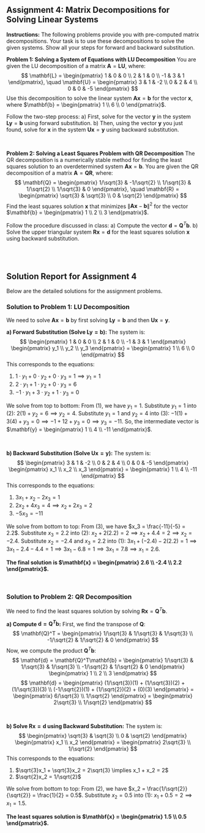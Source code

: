 ## Assignment 4: Matrix Decompositions for Solving Linear Systems

**Instructions:** The following problems provide you with pre-computed matrix decompositions. Your task is to use these decompositions to solve the given systems. Show all your steps for forward and backward substitution.

**Problem 1: Solving a System of Equations with LU Decomposition**
You are given the LU decomposition of a matrix $\mathbf{A} = \mathbf{LU}$, where:
$$
\mathbf{L} = \begin{pmatrix} 1 & 0 & 0 \\ 2 & 1 & 0 \\ -1 & 3 & 1 \end{pmatrix}, \quad \mathbf{U} = \begin{pmatrix} 3 & 1 & -2 \\ 0 & 2 & 4 \\ 0 & 0 & -5 \end{pmatrix}
$$
Use this decomposition to solve the linear system $\mathbf{Ax} = \mathbf{b}$ for the vector $\mathbf{x}$, where $\mathbf{b} = \begin{pmatrix} 1 \\ 6 \\ 0 \end{pmatrix}$.

Follow the two-step process:
a) First, solve for the vector $\mathbf{y}$ in the system $\mathbf{Ly} = \mathbf{b}$ using forward substitution.
b) Then, using the vector $\mathbf{y}$ you just found, solve for $\mathbf{x}$ in the system $\mathbf{Ux} = \mathbf{y}$ using backward substitution.

<br>

**Problem 2: Solving a Least Squares Problem with QR Decomposition**
The QR decomposition is a numerically stable method for finding the least squares solution to an overdetermined system $\mathbf{Ax} = \mathbf{b}$. You are given the QR decomposition of a matrix $\mathbf{A} = \mathbf{QR}$, where:
$$
\mathbf{Q} = \begin{pmatrix} 1/\sqrt{3} & -1/\sqrt{2} \\ 1/\sqrt{3} & 1/\sqrt{2} \\ 1/\sqrt{3} & 0 \end{pmatrix}, \quad \mathbf{R} = \begin{pmatrix} \sqrt{3} & \sqrt{3} \\ 0 & \sqrt{2} \end{pmatrix}
$$
Find the least squares solution $\mathbf{x}$ that minimizes $\|\mathbf{Ax} - \mathbf{b}\|^2$ for the vector $\mathbf{b} = \begin{pmatrix} 1 \\ 2 \\ 3 \end{pmatrix}$.

Follow the procedure discussed in class:
a) Compute the vector $\mathbf{d} = \mathbf{Q}^T\mathbf{b}$.
b) Solve the upper triangular system $\mathbf{Rx} = \mathbf{d}$ for the least squares solution $\mathbf{x}$ using backward substitution.

<br>
<br>

## Solution Report for Assignment 4

Below are the detailed solutions for the assignment problems.

### **Solution to Problem 1: LU Decomposition**

We need to solve $\mathbf{Ax} = \mathbf{b}$ by first solving $\mathbf{Ly} = \mathbf{b}$ and then $\mathbf{Ux} = \mathbf{y}$.

**a) Forward Substitution (Solve $\mathbf{Ly} = \mathbf{b}$):**
The system is:
$$
\begin{pmatrix} 1 & 0 & 0 \\ 2 & 1 & 0 \\ -1 & 3 & 1 \end{pmatrix} \begin{pmatrix} y_1 \\ y_2 \\ y_3 \end{pmatrix} = \begin{pmatrix} 1 \\ 6 \\ 0 \end{pmatrix}
$$
This corresponds to the equations:
1) $1 \cdot y_1 + 0 \cdot y_2 + 0 \cdot y_3 = 1 \implies y_1 = 1$
2) $2 \cdot y_1 + 1 \cdot y_2 + 0 \cdot y_3 = 6$
3) $-1 \cdot y_1 + 3 \cdot y_2 + 1 \cdot y_3 = 0$

We solve from top to bottom:
From (1), we have $y_1 = 1$.
Substitute $y_1=1$ into (2): $2(1) + y_2 = 6 \implies y_2 = 4$.
Substitute $y_1=1$ and $y_2=4$ into (3): $-1(1) + 3(4) + y_3 = 0 \implies -1 + 12 + y_3 = 0 \implies y_3 = -11$.
So, the intermediate vector is $\mathbf{y} = \begin{pmatrix} 1 \\ 4 \\ -11 \end{pmatrix}$.

<br>

**b) Backward Substitution (Solve $\mathbf{Ux} = \mathbf{y}$):**
The system is:
$$
\begin{pmatrix} 3 & 1 & -2 \\ 0 & 2 & 4 \\ 0 & 0 & -5 \end{pmatrix} \begin{pmatrix} x_1 \\ x_2 \\ x_3 \end{pmatrix} = \begin{pmatrix} 1 \\ 4 \\ -11 \end{pmatrix}
$$
This corresponds to the equations:
1) $3x_1 + x_2 - 2x_3 = 1$
2) $2x_2 + 4x_3 = 4 \implies x_2 + 2x_3 = 2$
3) $-5x_3 = -11$

We solve from bottom to top:
From (3), we have $x_3 = \frac{-11}{-5} = 2.2$.
Substitute $x_3=2.2$ into (2): $x_2 + 2(2.2) = 2 \implies x_2 + 4.4 = 2 \implies x_2 = -2.4$.
Substitute $x_2=-2.4$ and $x_3=2.2$ into (1): $3x_1 + (-2.4) - 2(2.2) = 1 \implies 3x_1 - 2.4 - 4.4 = 1 \implies 3x_1 - 6.8 = 1 \implies 3x_1 = 7.8 \implies x_1 = 2.6$.

**The final solution is $\mathbf{x} = \begin{pmatrix} 2.6 \\ -2.4 \\ 2.2 \end{pmatrix}$.**

<br>

### **Solution to Problem 2: QR Decomposition**

We need to find the least squares solution by solving $\mathbf{Rx} = \mathbf{Q}^T\mathbf{b}$.

**a) Compute $\mathbf{d} = \mathbf{Q}^T\mathbf{b}$:**
First, we find the transpose of $\mathbf{Q}$:
$$
\mathbf{Q}^T = \begin{pmatrix} 1/\sqrt{3} & 1/\sqrt{3} & 1/\sqrt{3} \\ -1/\sqrt{2} & 1/\sqrt{2} & 0 \end{pmatrix}
$$
Now, we compute the product $\mathbf{Q}^T\mathbf{b}$:
$$
\mathbf{d} = \mathbf{Q}^T\mathbf{b} = \begin{pmatrix} 1/\sqrt{3} & 1/\sqrt{3} & 1/\sqrt{3} \\ -1/\sqrt{2} & 1/\sqrt{2} & 0 \end{pmatrix} \begin{pmatrix} 1 \\ 2 \\ 3 \end{pmatrix}
$$
$$
\mathbf{d} = \begin{pmatrix} (1/\sqrt{3})(1) + (1/\sqrt{3})(2) + (1/\sqrt{3})(3) \\ (-1/\sqrt{2})(1) + (1/\sqrt{2})(2) + (0)(3) \end{pmatrix} = \begin{pmatrix} 6/\sqrt{3} \\ 1/\sqrt{2} \end{pmatrix} = \begin{pmatrix} 2\sqrt{3} \\ 1/\sqrt{2} \end{pmatrix}
$$

<br>

**b) Solve $\mathbf{Rx} = \mathbf{d}$ using Backward Substitution:**
The system is:
$$
\begin{pmatrix} \sqrt{3} & \sqrt{3} \\ 0 & \sqrt{2} \end{pmatrix} \begin{pmatrix} x_1 \\ x_2 \end{pmatrix} = \begin{pmatrix} 2\sqrt{3} \\ 1/\sqrt{2} \end{pmatrix}
$$
This corresponds to the equations:
1) $\sqrt{3}x_1 + \sqrt{3}x_2 = 2\sqrt{3} \implies x_1 + x_2 = 2$
2) $\sqrt{2}x_2 = 1/\sqrt{2}$

We solve from bottom to top:
From (2), we have $x_2 = \frac{1/\sqrt{2}}{\sqrt{2}} = \frac{1}{2} = 0.5$.
Substitute $x_2 = 0.5$ into (1): $x_1 + 0.5 = 2 \implies x_1 = 1.5$.

**The least squares solution is $\mathbf{x} = \begin{pmatrix} 1.5 \\ 0.5 \end{pmatrix}$.**